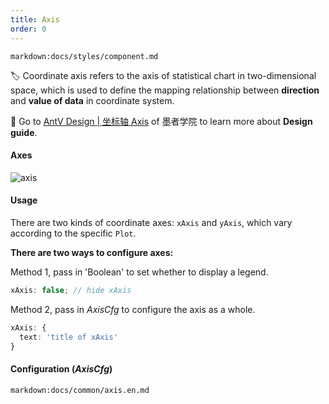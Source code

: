 ```yaml
---
title: Axis
order: 0
---
```


`markdown:docs/styles/component.md`

🏷️  Coordinate axis refers to the axis of statistical chart in two-dimensional space, which is used to define the mapping relationship between **direction** and **value of data** in coordinate system.

🎨  Go to [AntV Design | 坐标轴 Axis](https://www.yuque.com/mo-college/vis-design/twx9oi) of 墨者学院 to learn more about **Design guide**.

#### Axes

<img src="https://gw.alipayobjects.com/mdn/rms_f5c722/afts/img/A*o64XRZfivrEAAAAAAAAAAABkARQnAQ" alt="axis" class="component-img" />

#### Usage

There are two kinds of coordinate axes: `xAxis` and `yAxis`, which vary according to the specific `Plot`.

<b>There are two ways to configure axes: </b>

Method 1, pass in 'Boolean' to set whether to display a legend.

```ts
xAxis: false; // hide xAxis
```

Method 2, pass in _AxisCfg_ to configure the axis as a whole.

```ts
xAxis: {
  text: 'title of xAxis'
}
```

#### Configuration (_AxisCfg_)

`markdown:docs/common/axis.en.md`